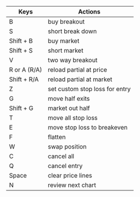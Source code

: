 Keys | Actions
------ | ------
B    | buy breakout  
S    | short break down
Shift + B | buy market
Shift + S | short market
V | two way breakout
R or A (R/A) | reload partial at price
Shift + R/A | reload partial at market
Z | set custom stop loss for entry
G | move half exits
Shift + G | market out half
T | move all stop loss
E | move stop loss to breakeven
F | flatten
W | swap position
C | cancel all
Q | cancel entry
Space | clear price lines
N | review next chart
